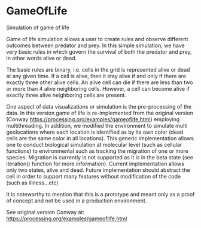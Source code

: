# GameOfLife
Simulation of game of life


Game of life simulation allows a user to create rules and observe different
outcomes between predator and prey. In this simple simulation, we have very basic rules
in which govern the survival of both the predator and prey, in other words alive or dead.

The basic rules are binary, i.e. cells in the grid is represented alive or dead at any given time.
If a cell is alive, then it stay alive if and only if there are exactly three other alive cells.
An alive cell can die if there are less than two or more than 4 alive neighboring cells.
However, a cell can become alive if exactly three alive neighboring cells are present.

One aspect of data visualizations or simulation is the pre-processing of the data. In this 
version game of life is re-implemented from the original version (Conway https://processing.org/examples/gameoflife.html)
employing multithreading. In addition, we modified the environment to simulate multi
geolocations where each location is identified as by its own color (dead cells are the same color
in all locations). This generic implementation allows one to conduct biological simulation 
at molecular level (such as cellular functions) to environmental such as tracking the migration of 
one or more species. Migration is currently is not supported as it is in the beta state 
(see iteration() function for more information).
Current implementation allows only two states, alive and dead. Future implementation should
abstract the cell in order to support many features without modification of the code
(such as illness...etc)
 
It is noteworthy to mention that this is a prototype and meant only as a proof of concept 
and not be used in a production environment. 

See original version Conway at: https://processing.org/examples/gameoflife.html
